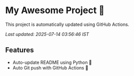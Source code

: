 # My Awesome Project 🚀

This project is automatically updated using GitHub Actions.

_Last updated: 2025-07-14 03:56:46 IST_

## Features
- Auto-update README using Python 🐍
- Auto Git push with GitHub Actions 🤖
